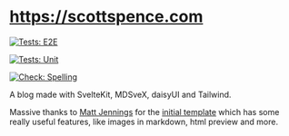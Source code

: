 # https://scottspence.com

[![Tests: E2E](https://github.com/spences10/scottspence.com/actions/workflows/e2e-ci.yml/badge.svg)](https://github.com/spences10/scottspence.com/actions/workflows/e2e-ci.yml)

[![Tests: Unit](https://github.com/spences10/scottspence.com/actions/workflows/unit-test.yml/badge.svg)](https://github.com/spences10/scottspence.com/actions/workflows/unit-test.yml)

[![Check: Spelling](https://github.com/spences10/scottspence.com/actions/workflows/spelling-check.yml/badge.svg)](https://github.com/spences10/scottspence.com/actions/workflows/spelling-check.yml)

A blog made with SvelteKit, MDSveX, daisyUI and Tailwind.

Massive thanks to [Matt Jennings] for the [initial template] which has
some really useful features, like images in markdown, html preview and
more.

<!-- Links -->

[matt jennings]: https://github.com/mattjennings
[initial template]:
	https://github.com/mattjennings/sveltekit-blog-template
[markdown showdown]:
	https://scottspence.com/posts/writing-with-markdown
